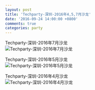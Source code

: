 ```yaml
---
layout: post
title: 'Techparty-深圳-2016年4,5,7月沙龙'
date: '2016-09-24 14:00:00 +0800'
comments: true
categories: party
---
```


Techparty-深圳-2016年7月沙龙<br>
![Techparty-深圳-2016年7月沙龙](http://cngump.qiniudn.com/cngumpblog/2016/techparty_shenzhen_201607.jpg)

Techparty-深圳-2016年5月沙龙<br>
![Techparty-深圳-2016年5月沙龙](http://cngump.qiniudn.com/cngumpblog/2016/techparty_shenzhen_201605.jpg)

Techparty-深圳-2016年4月沙龙<br>
![Techparty-深圳-2016年4月沙龙](http://cngump.qiniudn.com/cngumpblog/2016/techparty_shenzhen_201604.jpg)
